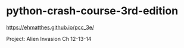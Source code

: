 # python-crash-course-3rd-edition
https://ehmatthes.github.io/pcc_3e/

Project: Alien Invasion
Ch 12-13-14
